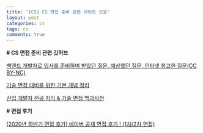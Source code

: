 ```yaml
---
title: '[CS] CS 면접 준비 관련 사이트 모음'
layout: post
categories: cs
tags: cs
comments: true
---
```


**# CS 면접 준비 관련 깃허브**

[백엔드 개발자로 입사를 준비하며 받았던 질문, 예상했던 질문, 인터넷 참고한 질문(CC BY-NC)](https://github.com/ksundong/backend-interview-question)

[기술 면접 대비를 위한 기본 개념 정리](https://github.com/WeareSoft/tech-interview)

[ 신입 개발자 전공 지식 & 기술 면접 백과사전](https://github.com/gyoogle/tech-interview-for-developer)

**# 면접 후기**

[[2020년 하반기 면접 후기] 네이버 공채 면접 후기 ! (1차/2차 면접)](https://frogand.tistory.com/70)